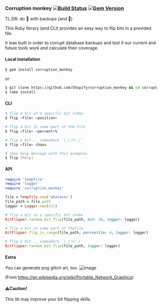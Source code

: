### Corruption monkey [![Build Status](https://travis-ci.org/javierhonduco/corruption_monkey.svg?branch=master)](https://travis-ci.org/javierhonduco/corruption_monkey) [![Gem Version](https://badge.fury.io/rb/corruption_monkey.svg)](http://badge.fury.io/rb/corruption_monkey)

TL;DR: do 🔬  with backups (and 🐒)

This Ruby library (and CLI) provides an easy way to flip bits in a provided file.

It was built in order to corrupt database backups and test if our current and future tools work and calculate their coverage.

#### Local installation
```bash
$ gem install corruption_monkey
```
or
```bash
$ git clone https://github.com/Shopify/corruption_monkey && cd corruption_monkey
$ rake install
```

#### CLI
```bash
# flip a bit in a specific bit index
$ flip <file> <position>

# flip a bit in some part of the file
$ flip <file> <percent>%

# flip a bit... somewhere ¯\_(ツ)_/¯
$ flip <file> chaos

# show help message with this examples
$ flip [help]

```
#### API
```ruby
require 'tempfile'
require 'logger'
require 'corruption_monkey'

file = Tempfile.new('whatever')
file_path = file.path
logger = Logger.new(nil)

# flip a bit in a specific bit index
BitFlipper.random_bit_flip(file_path, bit: 40, logger: logger)

# flip a bit in some part of thefile
BitFlipper.flip_in_range(file_path, percentile: 4, logger: logger)

# flip a bit... somewhere ¯\_(ツ)_/¯
BitFlipper.random_bit_flip(file_path, logger: logger)

```

#### Extra
You can generate png glitch art, too.
![image](https://cloud.githubusercontent.com/assets/959128/17756485/235c13ae-64ae-11e6-8583-5e606bcb45f3.png)

(From https://en.wikipedia.org/wiki/Portable_Network_Graphics)

#### ⚠️Caution!
This lib may improve your bit flipping skills.
